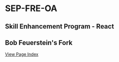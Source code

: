 # SEP-FRE-OA

## Skill Enhancement Program - React

## Bob Feuerstein's Fork

[View Page Index](https://thebobbyllama.github.io/SEP_REACT_3_14_2022/)